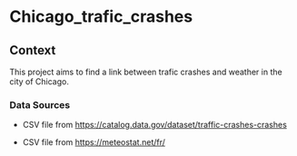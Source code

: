 # Chicago_trafic_crashes

## Context

This project aims to find a link between trafic crashes and weather in the city of Chicago.

### Data Sources 

- CSV file from https://catalog.data.gov/dataset/traffic-crashes-crashes

    
- CSV file from https://meteostat.net/fr/
